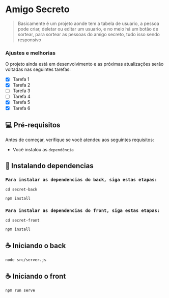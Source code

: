 # Amigo Secreto


> Basicamente é um projeto aonde tem a tabela de usuario, a pessoa pode criar, deletar ou editar um usuario, e no meio há um botão de sortear, para sortear as pessoas do amigo secreto, tudo isso sendo responsivo

### Ajustes e melhorias

O projeto ainda está em desenvolvimento e as próximas atualizações serão voltadas nas seguintes tarefas:

- [x] Tarefa 1
- [x] Tarefa 2
- [ ] Tarefa 3
- [ ] Tarefa 4
- [x] Tarefa 5
- [x] Tarefa 6

## 💻 Pré-requisitos

Antes de começar, verifique se você atendeu aos seguintes requisitos:

* Você instalou as `dependência`

## 🚀 Instalando dependencias

### ```Para instalar as dependencias do back, siga estas etapas:```

```
cd secret-back
```
```
npm install
```

### ```Para instalar as dependencias do front, siga estas etapas:```

```
cd secret-front
```
```
npm install
```

## ☕ Iniciando o back

```
node src/server.js
```

## ☕ Iniciando o front
```
npm run serve
```
